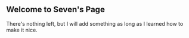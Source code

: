 ## Welcome to Seven's Page

There's nothing left, but I will add something as long as I learned how to make it nice.
